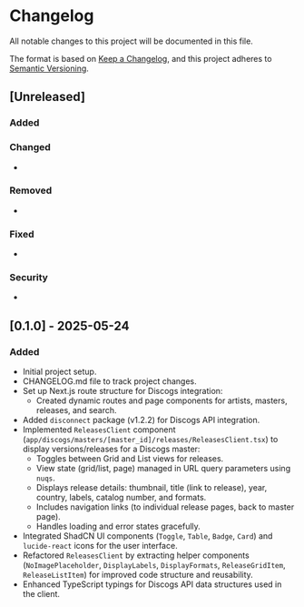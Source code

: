 # Changelog

All notable changes to this project will be documented in this file.

The format is based on [Keep a Changelog](https://keepachangelog.com/en/1.0.0/),
and this project adheres to [Semantic Versioning](https://semver.org/spec/v2.0.0.html).

## [Unreleased]

### Added

### Changed

-

### Removed

-

### Fixed

-

### Security

-

## [0.1.0] - 2025-05-24

### Added

- Initial project setup.
- CHANGELOG.md file to track project changes.
- Set up Next.js route structure for Discogs integration:
  - Created dynamic routes and page components for artists, masters, releases, and search.
- Added `disconnect` package (v1.2.2) for Discogs API integration.
- Implemented `ReleasesClient` component (`app/discogs/masters/[master_id]/releases/ReleasesClient.tsx`) to display versions/releases for a Discogs master:
  - Toggles between Grid and List views for releases.
  - View state (grid/list, page) managed in URL query parameters using `nuqs`.
  - Displays release details: thumbnail, title (link to release), year, country, labels, catalog number, and formats.
  - Includes navigation links (to individual release pages, back to master page).
  - Handles loading and error states gracefully.
- Integrated ShadCN UI components (`Toggle`, `Table`, `Badge`, `Card`) and `lucide-react` icons for the user interface.
- Refactored `ReleasesClient` by extracting helper components (`NoImagePlaceholder`, `DisplayLabels`, `DisplayFormats`, `ReleaseGridItem`, `ReleaseListItem`) for improved code structure and reusability.
- Enhanced TypeScript typings for Discogs API data structures used in the client.
